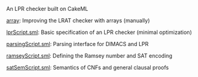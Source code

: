 An LPR checker built on CakeML

[array](array):
Improving the LRAT checker with arrays (manually)

[lprScript.sml](lprScript.sml):
Basic specification of an LPR checker (minimal optimization)

[parsingScript.sml](parsingScript.sml):
Parsing interface for DIMACS and LPR

[ramseyScript.sml](ramseyScript.sml):
Defining the Ramsey number and SAT encoding

[satSemScript.sml](satSemScript.sml):
Semantics of CNFs and general clausal proofs
